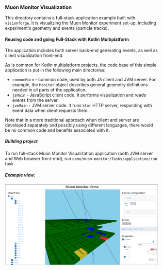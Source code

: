 
### Muon Monitor Visualization

This directory contains a full-stack application example built with `visionforge`.
It is visualizing the 
[Muon Monitor](http://npm.mipt.ru/projects/physics.html#mounMonitor) experiment set-up,
including experiment's geometry and events (particle tracks).

#### Reusing code and going Full-Stack with Kotlin Multiplatform

The application includes both server back-end generating events, as well as client 
visualization front-end.

As is common for Kotlin multiplatform projects, the code base of this simple application 
is put in the following main directories:
* `commonMain` - common code, used by both JS client and JVM server. For example, the `Monitor`
object describes general geometry definitions needed in all parts of the application.
* `jsMain` - JavaScript client code. It performs visualization and reads events from the server.  
* `jvmMain` - JVM server code. It runs `ktor` HTTP server, responding with event data when
client requests them.

Note that in a more traditional approach when client and server are developed separately
and possibly using different languages, there would be no common code and benefits associated
with it. 

##### Building project

To run full-stack Muon Monitor Visualization application (both JVM server and Web browser front-end), 
run `demo/muon-monitor/Tasks/application/run` task.

##### Example view:

![](../../docs/images/muon-monitor.png)

